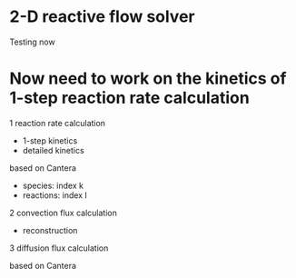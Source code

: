 # 2-D reactive flow solver
Testing now
# Now need to work on the kinetics of 1-step reaction rate calculation

1 reaction rate calculation
- 1-step kinetics
- detailed kinetics 

based on Cantera
- species: index k
- reactions: index l

2 convection flux calculation

- reconstruction

3 diffusion flux calculation

based on Cantera

